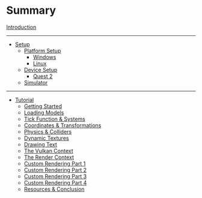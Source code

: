 # Summary

[Introduction](introduction.md)

---

- [Setup]()
  - [Platform Setup]()
    - [Windows](./setup/windows.md)
    - [Linux]()
  - [Device Setup]()
    - [Quest 2]()
  - [Simulator]()

---

- [Tutorial](./tutorial/introduction.md)
  - [Getting Started](./tutorial/getting_started.md)
  - [Loading Models](./tutorial/loading_models.md)
  - [Tick Function & Systems](./tutorial/systems.md)
  - [Coordinates & Transformations](./tutorial/coordinates.md)
  - [Physics & Colliders](./tutorial/physics.md)
  - [Dynamic Textures](./tutorial/dynamic_texturing.md)
  - [Drawing Text](./tutorial/drawing_text.md)
  - [The Vulkan Context](./tutorial/vulkan_context.md)
  - [The Render Context](./tutorial/render_context.md)
  - [Custom Rendering Part 1](./tutorial/custom_rendering_1.md)
  - [Custom Rendering Part 2](./tutorial/custom_rendering_2.md)
  - [Custom Rendering Part 3](./tutorial/custom_rendering_3.md)
  - [Custom Rendering Part 4](./tutorial/custom_rendering_4.md)
  - [Resources & Conclusion](./tutorial/conclusion.md)
  
